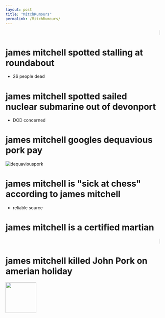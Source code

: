```yaml
---
layout: post
title: "MitchRumours"
permalink: /MitchRumours/
---
```

<marquee> 🚨🚨🚨JAMES SPOTTED AT DIDDY PARTY🚨🚨🚨</marquee> 

# james mitchell spotted stalling at roundabout
- 26 people dead

# james mitchell spotted sailed nuclear submarine out of devonport
- DOD concerned

# james mitchell googles dequavious pork pay
![dequaviouspork](https://github.com/user-attachments/assets/d1f1ff98-178b-419d-ba22-bf8001aa5809)


# james mitchell is "sick at chess" according to james mitchell
- reliable source

# james mitchell is a certified martian
<marquee> 🚨🚨🚨JAMES SPOTTED AT DIDDY PARTY🚨🚨🚨</marquee> 

# james mitchell killed John Pork on amerian holiday
<img src="(https://github.com/user-attachments/assets/3e68b443-988d-498f-be1e-16e44d72c0af)" width="100" height="100">

